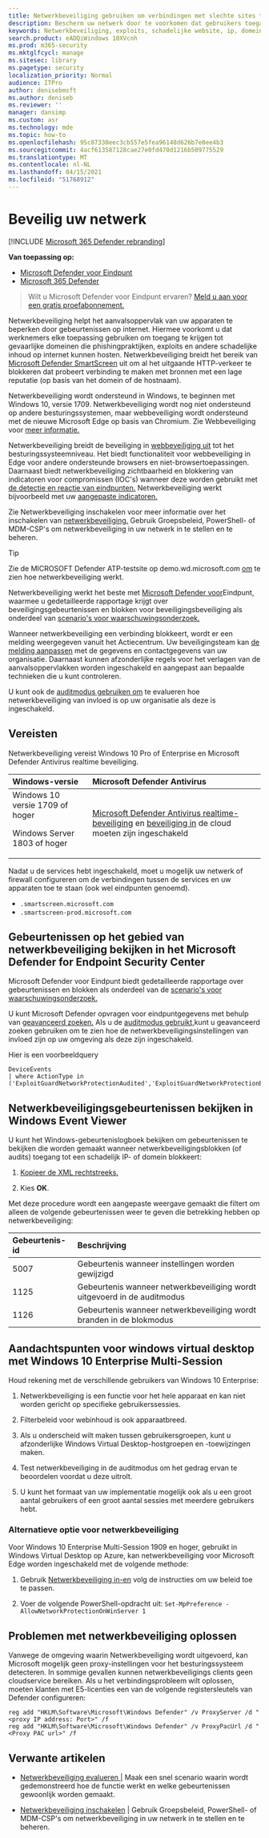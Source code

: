 ```yaml
---
title: Netwerkbeveiliging gebruiken om verbindingen met slechte sites te voorkomen
description: Bescherm uw netwerk door te voorkomen dat gebruikers toegang krijgen tot bekende schadelijke en verdachte netwerkadressen
keywords: Netwerkbeveiliging, exploits, schadelijke website, ip, domein, domeinen
search.product: eADQiWindows 10XVcnh
ms.prod: m365-security
ms.mktglfcycl: manage
ms.sitesec: library
ms.pagetype: security
localization_priority: Normal
audience: ITPro
author: denisebmsft
ms.author: deniseb
ms.reviewer: ''
manager: dansimp
ms.custom: asr
ms.technology: mde
ms.topic: how-to
ms.openlocfilehash: 95c87330eec3cb557e5fea96148d626b7e0ee4b3
ms.sourcegitcommit: 4acf613587128cae27e0fd470d1216b509775529
ms.translationtype: MT
ms.contentlocale: nl-NL
ms.lasthandoff: 04/15/2021
ms.locfileid: "51768912"
---
```

# <a name="protect-your-network"></a>Beveilig uw netwerk

[!INCLUDE [Microsoft 365 Defender rebranding](../../includes/microsoft-defender.md)]

**Van toepassing op:**
- [Microsoft Defender voor Eindpunt](https://go.microsoft.com/fwlink/p/?linkid=2154037)
- [Microsoft 365 Defender](https://go.microsoft.com/fwlink/?linkid=2118804)

> Wilt u Microsoft Defender voor Eindpunt ervaren? [Meld u aan voor een gratis proefabonnement.](https://www.microsoft.com/microsoft-365/windows/microsoft-defender-atp?ocid=docs-wdatp-exposedapis-abovefoldlink)

Netwerkbeveiliging helpt het aanvalsoppervlak van uw apparaten te beperken door gebeurtenissen op internet. Hiermee voorkomt u dat werknemers elke toepassing gebruiken om toegang te krijgen tot gevaarlijke domeinen die phishingpraktijken, exploits en andere schadelijke inhoud op internet kunnen hosten. Netwerkbeveiliging breidt het bereik van [Microsoft Defender SmartScreen](https://docs.microsoft.com/windows/security/threat-protection/microsoft-defender-smartscreen/microsoft-defender-smartscreen-overview) uit om al het uitgaande HTTP-verkeer te blokkeren dat probeert verbinding te maken met bronnen met een lage reputatie (op basis van het domein of de hostnaam).

Netwerkbeveiliging wordt ondersteund in Windows, te beginnen met Windows 10, versie 1709. Netwerkbeveiliging wordt nog niet ondersteund op andere besturingssystemen, maar webbeveiliging wordt ondersteund met de nieuwe Microsoft Edge op basis van Chromium. Zie Webbeveiliging voor [meer informatie.](web-protection-overview.md)

Netwerkbeveiliging breidt de beveiliging in [webbeveiliging uit](web-protection-overview.md) tot het besturingssysteemniveau. Het biedt functionaliteit voor webbeveiliging in Edge voor andere ondersteunde browsers en niet-browsertoepassingen. Daarnaast biedt netwerkbeveiliging zichtbaarheid en blokkering van indicatoren voor compromissen (IOC's) wanneer deze worden gebruikt met [de detectie en reactie van eindpunten.](overview-endpoint-detection-response.md) Netwerkbeveiliging werkt bijvoorbeeld met uw [aangepaste indicatoren.](manage-indicators.md)

Zie Netwerkbeveiliging inschakelen voor meer informatie over het inschakelen van [netwerkbeveiliging.](enable-network-protection.md) Gebruik Groepsbeleid, PowerShell- of MDM-CSP's om netwerkbeveiliging in uw netwerk in te stellen en te beheren.

> [!TIP]
> Zie de MICROSOFT Defender ATP-testsite op demo.wd.microsoft.com [om](https://demo.wd.microsoft.com?ocid=cx-wddocs-testground) te zien hoe netwerkbeveiliging werkt.

Netwerkbeveiliging werkt het beste met [Microsoft Defender voor](microsoft-defender-endpoint.md)Eindpunt, waarmee u gedetailleerde rapportage krijgt over beveiligingsgebeurtenissen en blokken voor beveiligingsbeveiliging als onderdeel van [scenario's voor waarschuwingsonderzoek.](investigate-alerts.md)

Wanneer netwerkbeveiliging een verbinding blokkeert, wordt er een melding weergegeven vanuit het Actiecentrum. Uw beveiligingsteam kan [de melding aanpassen](customize-attack-surface-reduction.md#customize-the-notification) met de gegevens en contactgegevens van uw organisatie. Daarnaast kunnen afzonderlijke regels voor het verlagen van de aanvalsoppervlakken worden ingeschakeld en aangepast aan bepaalde technieken die u kunt controleren.

U kunt ook de [auditmodus gebruiken om](audit-windows-defender.md) te evalueren hoe netwerkbeveiliging van invloed is op uw organisatie als deze is ingeschakeld.

## <a name="requirements"></a>Vereisten

Netwerkbeveiliging vereist Windows 10 Pro of Enterprise en Microsoft Defender Antivirus realtime beveiliging.

| Windows-versie | Microsoft Defender Antivirus |
|:---|:---|
| Windows 10 versie 1709 of hoger <p>Windows Server 1803 of hoger | [Microsoft Defender Antivirus realtime-beveiliging](configure-real-time-protection-microsoft-defender-antivirus.md) en [beveiliging in](enable-cloud-protection-microsoft-defender-antivirus.md) de cloud moeten zijn ingeschakeld |

Nadat u de services hebt ingeschakeld, moet u mogelijk uw netwerk of firewall configureren om de verbindingen tussen de services en uw apparaten toe te staan (ook wel eindpunten genoemd).  

- `.smartscreen.microsoft.com`
- `.smartscreen-prod.microsoft.com`

## <a name="review-network-protection-events-in-the-microsoft-defender-for-endpoint-security-center"></a>Gebeurtenissen op het gebied van netwerkbeveiliging bekijken in het Microsoft Defender for Endpoint Security Center

Microsoft Defender voor Eindpunt biedt gedetailleerde rapportage over gebeurtenissen en blokken als onderdeel van de [scenario's voor waarschuwingsonderzoek.](investigate-alerts.md)

U kunt Microsoft Defender opvragen voor eindpuntgegevens met behulp van [geavanceerd zoeken.](advanced-hunting-overview.md) Als u de [auditmodus gebruikt,](audit-windows-defender.md)kunt u geavanceerd zoeken gebruiken om te zien hoe de netwerkbeveiligingsinstellingen van invloed zijn op uw omgeving als deze zijn ingeschakeld.

Hier is een voorbeeldquery

```kusto
DeviceEvents
| where ActionType in ('ExploitGuardNetworkProtectionAudited','ExploitGuardNetworkProtectionBlocked')
```

## <a name="review-network-protection-events-in-windows-event-viewer"></a>Netwerkbeveiligingsgebeurtenissen bekijken in Windows Event Viewer

U kunt het Windows-gebeurtenislogboek bekijken om gebeurtenissen te bekijken die worden gemaakt wanneer netwerkbeveiligingsblokken (of audits) toegang tot een schadelijk IP- of domein blokkeert:

1. [Kopieer de XML rechtstreeks.](event-views.md)

2. Kies **OK**.

Met deze procedure wordt een aangepaste weergave gemaakt die filtert om alleen de volgende gebeurtenissen weer te geven die betrekking hebben op netwerkbeveiliging:

| Gebeurtenis-id | Beschrijving |
|:---|:---|
| 5007 | Gebeurtenis wanneer instellingen worden gewijzigd |
| 1125 | Gebeurtenis wanneer netwerkbeveiliging wordt uitgevoerd in de auditmodus |
| 1126 | Gebeurtenis wanneer netwerkbeveiliging wordt branden in de blokmodus |

## <a name="considerations-for-windows-virtual-desktop-running-windows-10-enterprise-multi-session"></a>Aandachtspunten voor windows virtual desktop met Windows 10 Enterprise Multi-Session

Houd rekening met de verschillende gebruikers van Windows 10 Enterprise:

1. Netwerkbeveiliging is een functie voor het hele apparaat en kan niet worden gericht op specifieke gebruikerssessies.

2. Filterbeleid voor webinhoud is ook apparaatbreed.

3. Als u onderscheid wilt maken tussen gebruikersgroepen, kunt u afzonderlijke Windows Virtual Desktop-hostgroepen en -toewijzingen maken.

4. Test netwerkbeveiliging in de auditmodus om het gedrag ervan te beoordelen voordat u deze uitrolt. 

5. U kunt het formaat van uw implementatie mogelijk ook als u een groot aantal gebruikers of een groot aantal sessies met meerdere gebruikers hebt.

### <a name="alternative-option-for-network-protection"></a>Alternatieve optie voor netwerkbeveiliging

Voor Windows 10 Enterprise Multi-Session 1909 en hoger, gebruikt in Windows Virtual Desktop op Azure, kan netwerkbeveiliging voor Microsoft Edge worden ingeschakeld met de volgende methode:

1. Gebruik [Netwerkbeveiliging in-en](enable-network-protection.md) volg de instructies om uw beleid toe te passen.

2. Voer de volgende PowerShell-opdracht uit: `Set-MpPreference -AllowNetworkProtectionOnWinServer 1`

## <a name="network-protection-troubleshooting"></a>Problemen met netwerkbeveiliging oplossen

Vanwege de omgeving waarin Netwerkbeveiliging wordt uitgevoerd, kan Microsoft mogelijk geen proxy-instellingen voor het besturingssysteem detecteren. In sommige gevallen kunnen netwerkbeveiligings clients geen cloudservice bereiken. Als u het verbindingsprobleem wilt oplossen, moeten klanten met E5-licenties een van de volgende registersleutels van Defender configureren:

```console
reg add "HKLM\Software\Microsoft\Windows Defender" /v ProxyServer /d "<proxy IP address: Port>" /f
reg add "HKLM\Software\Microsoft\Windows Defender" /v ProxyPacUrl /d "<Proxy PAC url>" /f

```

## <a name="related-articles"></a>Verwante artikelen

- [Netwerkbeveiliging evalueren |](evaluate-network-protection.md) Maak een snel scenario waarin wordt gedemonstreerd hoe de functie werkt en welke gebeurtenissen gewoonlijk worden gemaakt.

- [Netwerkbeveiliging inschakelen](enable-network-protection.md) | Gebruik Groepsbeleid, PowerShell- of MDM-CSP's om netwerkbeveiliging in uw netwerk in te stellen en te beheren.
